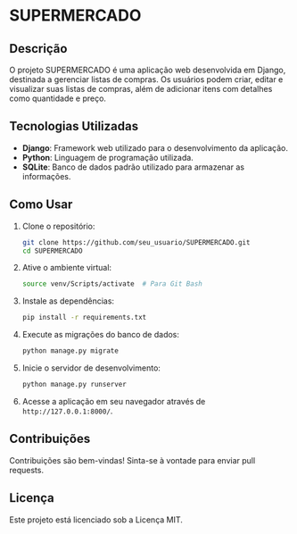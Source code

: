 # SUPERMERCADO

## Descrição
O projeto SUPERMERCADO é uma aplicação web desenvolvida em Django, destinada a gerenciar listas de compras. Os usuários podem criar, editar e visualizar suas listas de compras, além de adicionar itens com detalhes como quantidade e preço.

## Tecnologias Utilizadas
- **Django**: Framework web utilizado para o desenvolvimento da aplicação.
- **Python**: Linguagem de programação utilizada.
- **SQLite**: Banco de dados padrão utilizado para armazenar as informações.

## Como Usar
1. Clone o repositório:
   ```bash
   git clone https://github.com/seu_usuario/SUPERMERCADO.git
   cd SUPERMERCADO
   ```
2. Ative o ambiente virtual:
   ```bash
   source venv/Scripts/activate  # Para Git Bash
   ```
3. Instale as dependências:
   ```bash
   pip install -r requirements.txt
   ```
4. Execute as migrações do banco de dados:
   ```bash
   python manage.py migrate
   ```
5. Inicie o servidor de desenvolvimento:
   ```bash
   python manage.py runserver
   ```
6. Acesse a aplicação em seu navegador através de `http://127.0.0.1:8000/`.

## Contribuições
Contribuições são bem-vindas! Sinta-se à vontade para enviar pull requests.

## Licença
Este projeto está licenciado sob a Licença MIT.
